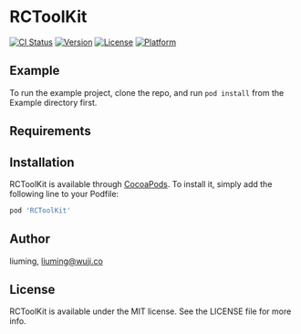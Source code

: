# RCToolKit

[![CI Status](https://img.shields.io/travis/liuming/RCToolKit.svg?style=flat)](https://travis-ci.org/liuming/RCToolKit)
[![Version](https://img.shields.io/cocoapods/v/RCToolKit.svg?style=flat)](https://cocoapods.org/pods/RCToolKit)
[![License](https://img.shields.io/cocoapods/l/RCToolKit.svg?style=flat)](https://cocoapods.org/pods/RCToolKit)
[![Platform](https://img.shields.io/cocoapods/p/RCToolKit.svg?style=flat)](https://cocoapods.org/pods/RCToolKit)

## Example

To run the example project, clone the repo, and run `pod install` from the Example directory first.

## Requirements

## Installation

RCToolKit is available through [CocoaPods](https://cocoapods.org). To install
it, simply add the following line to your Podfile:

```ruby
pod 'RCToolKit'
```

## Author

liuming, liuming@wuji.co

## License

RCToolKit is available under the MIT license. See the LICENSE file for more info.
